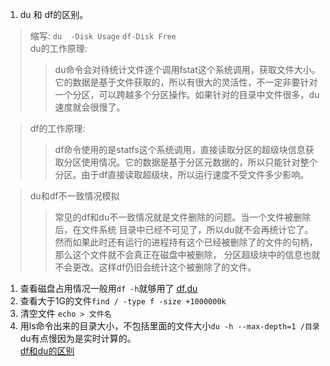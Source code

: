 1. du 和 df的区别。  
  >缩写: `du  -Disk Usage`      `df-Disk Free`   
  du的工作原理:   
  >>du命令会对待统计文件逐个调用fstat这个系统调用，获取文件大小。它的数据是基于文件获取的，所以有很大的灵活性，不一定非要针对一个分区，可以跨越多个分区操作。如果针对的目录中文件很多，du速度就会很慢了。
  
  >df的工作原理:  
  >>df命令使用的是statfs这个系统调用，直接读取分区的超级块信息获取分区使用情况。它的数据是基于分区元数据的，所以只能针对整个分区。由于df直接读取超级块，所以运行速度不受文件多少影响。
  
  >du和df不一致情况模拟  
  >>常见的df和du不一致情况就是文件删除的问题。当一个文件被删除后，在文件系统 目录中已经不可见了，所以du就不会再统计它了。然而如果此时还有运行的进程持有这个已经被删除了的文件的句柄，那么这个文件就不会真正在磁盘中被删除， 分区超级块中的信息也就不会更改。这样df仍旧会统计这个被删除了的文件。  
1. 查看磁盘占用情况一般用`df -h`就够用了  [df](http://www.cnblogs.com/peida/archive/2012/12/07/2806483.html),[du](http://www.cnblogs.com/peida/archive/2012/12/10/2810755.html)    
1. 查看大于1G的文件`find / -type f -size +1000000k`   
1. 清空文件 `echo > 文件名`   
1. 用ls命令出来的目录大小，不包括里面的文件大小`du -h --max-depth=1 /目录` du有点慢因为是实时计算的。      
[df和du的区别](http://www.cnblogs.com/benio/archive/2010/10/13/1849946.html)       

